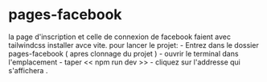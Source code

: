# pages-facebook
la page d'inscription et celle de connexion de facebook faient avec tailwindcss installer avce vite.
pour lancer le projet:
    - Entrez dans le dossier pages-facebook ( apres clonnage du projet )
    - ouvrir le terminal dans l'emplacement
    - taper << npm run dev >>
    - cliquez sur l'addresse qui s'affichera . 